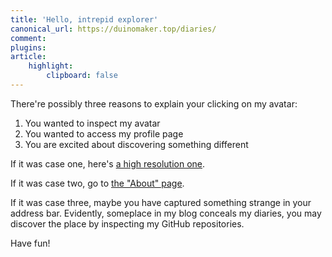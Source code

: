 ```yaml
---
title: 'Hello, intrepid explorer'
canonical_url: https://duinomaker.top/diaries/
comment:
plugins:
article:
    highlight:
        clipboard: false
---
```


There're possibly three reasons to explain your clicking on my avatar:

1. You wanted to inspect my avatar
2. You wanted to access my profile page
3. You are excited about discovering something different

If it was case one, here's <a href="https://cdn.jsdelivr.net/gh/duinomaker/HexoBlog@latest/source/images/misc/avatar_hd.png">a high resolution one</a>.

If it was case two, go to <a href="/about/">the "About" page</a>.

If it was case three, maybe you have captured something strange in your address bar. Evidently, someplace in my blog conceals my diaries, you may discover the place by inspecting my GitHub repositories.

Have fun!